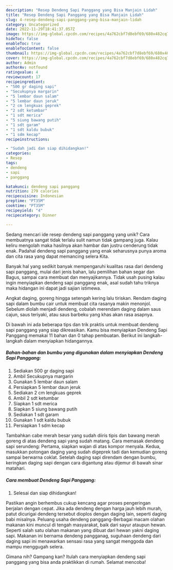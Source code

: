 ```yaml
---
description: "Resep Dendeng Sapi Panggang yang Bisa Manjain Lidah"
title: "Resep Dendeng Sapi Panggang yang Bisa Manjain Lidah"
slug: 4-resep-dendeng-sapi-panggang-yang-bisa-manjain-lidah
category: Uncategorized
date: 2022-11-29T18:41:37.057Z
image: https://img-global.cpcdn.com/recipes/4a762cbf7d8ebf69/680x482cq70/dendeng-sapi-panggang-foto-resep-utama.jpg
hideToc: false
enableToc: true
enableTocContent: false
thumbnail: https://img-global.cpcdn.com/recipes/4a762cbf7d8ebf69/680x482cq70/dendeng-sapi-panggang-foto-resep-utama.jpg
cover: https://img-global.cpcdn.com/recipes/4a762cbf7d8ebf69/680x482cq70/dendeng-sapi-panggang-foto-resep-utama.jpg
author: Admin
authorAv: notfound
ratingvalue: 4
reviewcount: 17
recipeingredient:
- "500 gr daging sapi"
- "Secukupnya margarin"
- "5 lembar daun salam"
- "5 lembar daun jeruk"
- "2 cm lengkuas geprek"
- "2 sdt ketumbar"
- "1 sdt merica"
- "5 siung bawang putih"
- "1 sdt garam"
- "1 sdt kaldu bubuk"
- "1 sdm kecap"
recipeinstructions:

- "Sudah jadi dan siap dihidangkan!"
categories:
- Resep
tags:
- dendeng
- sapi
- panggang

katakunci: dendeng sapi panggang 
nutrition: 279 calories
recipecuisine: Indonesian
preptime: "PT35M"
cooktime: "PT35M"
recipeyield: "4"
recipecategory: Dinner

---
```





Sedang mencari ide resep dendeng sapi panggang yang unik? Cara membuatnya sangat tidak terlalu sulit namun tidak gampang juga. Kalau keliru mengolah maka hasilnya akan hambar dan justru cenderung tidak enak. Padahal dendeng sapi panggang yang enak seharusnya punya aroma dan cita rasa yang dapat memancing selera Kita.





Banyak hal yang sedikit banyak mempengaruhi kualitas rasa dari dendeng sapi panggang, mulai dari jenis bahan, lalu pemilihan bahan segar dan Bagus, sampai cara membuat dan menyajikannya. Tidak usah pusing kalau ingin menyiapkan dendeng sapi panggang enak,      asal sudah tahu triknya maka hidangan ini dapat jadi sajian istimewa.














Angkat daging, goreng hingga setengah kering lalu tiriskan. Rendam daging sapi dalam bumbu cair untuk membuat cita rasanya makin menonjol. Sebelum diolah menjadi dendeng, cobalah merendam daging dalam saus cajun, saus teriyaki, atau saus barbeku yang khas akan rasa asapnya.






Di bawah ini ada beberapa tips dan trik praktis untuk membuat dendeng sapi panggang yang siap dikreasikan. Kamu bisa menyiapkan Dendeng Sapi Panggang memakai 11 bahan dan 0 tahap pembuatan. Berikut ini langkah-langkah dalam menyiapkan hidangannya.

<!--inarticleads1-->

##### Bahan-bahan dan bumbu yang digunakan dalam menyiapkan Dendeng Sapi Panggang:

1. Sediakan 500 gr daging sapi
1. Ambil Secukupnya margarin
1. Gunakan 5 lembar daun salam
1. Persiapkan 5 lembar daun jeruk
1. Sediakan 2 cm lengkuas geprek
1. Ambil 2 sdt ketumbar
1. Siapkan 1 sdt merica
1. Siapkan 5 siung bawang putih
1. Sediakan 1 sdt garam
1. Gunakan 1 sdt kaldu bubuk
1. Persiapkan 1 sdm kecap


Tambahkan cabe merah besar yang sudah diiris tipis dan bawang merah goreng di atas dendeng sapi yang sudah matang. Cara memasak dendeng sapi serundeng: Pertama, siapkan wajan di atas kompor menyala. Kedua, masukkan potongan daging yang sudah digeprek tadi dan kemudian goreng sampai berwarna coklat. Setelah daging sapi direndam dengan bumbu, keringkan daging sapi dengan cara digantung atau dijemur di bawah sinar matahari. 

<!--inarticleads2-->

##### Cara membuat Dendeng Sapi Panggang:


1. Selesai dan siap dihidangkan!

Pastikan angin berhembus cukup kencang agar proses pengeringan berjalan dengan cepat. Jika ada dendeng dengan harga jauh lebih murah, patut dicurigai dendeng tersebut dioplos dengan daging lain, seperti daging babi misalnya. Peluang usaha dendeng panggang-Berbagai macam olahan makanan kini muncul di tengah masyarakat, baik dari sayur ataupun hewan. Seperti salah satu olahan makanan yang dibuat dari hewan yakni daging sapi. Makanan ini bernama dendeng pangganag, suguhaan dendeng dari daging sapi ini menawarkan sensasi rasa yang sangat menggoda dan mampu menggugah selera. 

Gimana nih? Gampang kan? Itulah cara menyiapkan dendeng sapi panggang yang bisa anda praktikkan di rumah. Selamat mencoba!
